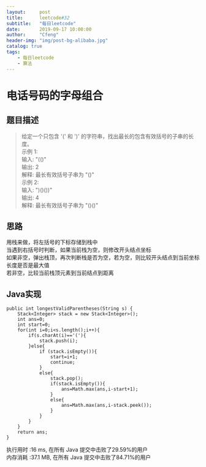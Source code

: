 ```yaml
---
layout:     post
title:      leetcode#32
subtitle:   "每日leetcode"
date:       2019-09-17 10:00:00
author:     "Cfeng"
header-img: "img/post-bg-alibaba.jpg"
catalog: true
tags:
    - 每日leetcode
    - 算法
---
```

# 电话号码的字母组合
## 题目描述
> 给定一个只包含 '(' 和 ')' 的字符串，找出最长的包含有效括号的子串的长度。    
> 示例 1:    
> 输入: "(()"    
> 输出: 2    
> 解释: 最长有效括号子串为 "()"    
> 示例 2:    
> 输入: ")()())"    
> 输出: 4    
> 解释: 最长有效括号子串为 "()()"    
  


            
## 思路
用栈来做，将左括号的下标存储到栈中    
当遇到右括号时判断，如果当前栈为空，则修改开头结点坐标    
如果非空，弹出栈顶，再次判断栈是否为空，若为空，则比较开头结点到当前坐标长度是否是最大值    
若非空，比较当前栈顶元素到当前结点到距离     
             
  
  
## Java实现     
```   
public int longestValidParentheses(String s) {
    Stack<Integer> stack = new Stack<Integer>();
    int ans=0;
    int start=0;
    for(int i=0;i<s.length();i++){
        if(s.charAt(i)=='('){
            stack.push(i);
        }else{
            if (stack.isEmpty()){
                start=i+1;
                continue;
            }
            else{
                stack.pop();
                if(stack.isEmpty()){
                    ans=Math.max(ans,i-start+1);
                }
                else{
                    ans=Math.max(ans,i-stack.peek());
                }
            }
        }
    }
    return ans;
}
```      

执行用时 :16 ms, 在所有 Java 提交中击败了29.59%的用户    
内存消耗 :37.1 MB, 在所有 Java 提交中击败了84.71%的用户                